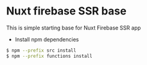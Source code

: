 # Nuxt firebase SSR base
This is simple starting base for Nuxt Firebase SSR app

- Install npm dependencies
```bash
$ npm --prefix src install
$ npm --prefix functions install
```
